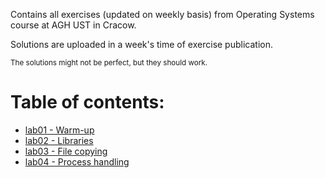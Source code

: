 Contains all exercises (updated on weekly basis) from Operating Systems course at AGH UST in Cracow.

Solutions are uploaded in a week's time of exercise publication.

<small>The solutions might not be perfect, but they should work.</small>

# Table of contents:
- [lab01 - Warm-up](lab01/lab01.pdf)
- [lab02 - Libraries](lab02/lab02.pdf)
- [lab03 - File copying](lab03/lab03.pdf)
- [lab04 - Process handling](lab04/lab04.pdf)